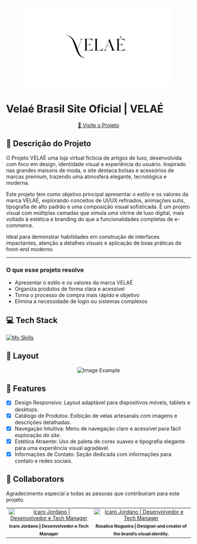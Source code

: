 <p align="center">
  <img src="./src/images/logo.jpg" width="400px" alt="Project Name">
</p>

# Velaé Brasil Site Oficial | VELAÉ

<p align="center">
     <a href="https://icarojordano.github.io/velae/">📱 Visite o Projeto</a>
</p>

## 📝 Descrição do Projeto

O Projeto VELAÉ uma loja virtual fictícia de artigos de luxo, desenvolvida com foco em design, identidade visual e experiência do usuário. Inspirado nas grandes maisons de moda, o site destaca bolsas e acessórios de marcas premium, trazendo uma atmosfera elegante, tecnológica e moderna.

Este projeto tem como objetivo principal apresentar o estilo e os valores da marca VELAÉ, explorando conceitos de UI/UX refinados, animações sutis, tipografia de alto padrão e uma composição visual sofisticada. É um projeto visual com múltiplas camadas que simula uma vitrine de luxo digital, mais voltado à estética e branding do que a funcionalidades completas de e-commerce.

Ideal para demonstrar habilidades em construção de interfaces impactantes, atenção a detalhes visuais e aplicação de boas práticas de front-end moderno.

---

### O que esse projeto resolve

- Apresentar o estilo e os valores da marca VELAÉ
- Organiza produtos de forma clara e acessível  
- Torna o processo de compra mais rápido e objetivo  
- Elimina a necessidade de login ou sistemas complexos



## 💻 Tech Stack






<!--- # "Verify icons availability here https://github.com/tandpfun/skill-icons" -->

[![My Skills](https://skillicons.dev/icons?i=js,git,github,vite,react,tailwind)](https://skillicons.dev)

<h2 id="layout">🎨 Layout</h2>

<p align="center">
    <img src="./velae-layout.jpg" alt="Image Example" width="400px">
</p>

## 🧩 Features

- [x] Design Responsivo: Layout adaptável para dispositivos móveis, tablets e desktops.
- [X] Catálogo de Produtos: Exibição de velas artesanais com imagens e descrições detalhadas.
- [X] Navegação Intuitiva: Menu de navegação claro e acessível para fácil exploração do site.
- [X] Estética Atraente: Uso de paleta de cores suaves e tipografia elegante para uma experiência visual agradável.
- [X] Informações de Contato: Seção dedicada com informações para contato e redes sociais.

<h2 id="colab">🤝 Collaborators</h2>

Agradecimento especial a todas as pessoas que contribuíram para este projeto.

<table>
  <tr>
    <td align="center">
      <a href="https://www.linkedin.com/in/icaro-jordano/">
        <img src="https://media-for2-2.cdn.whatsapp.net/v/t61.24694-24/491841607_3503097503159650_3346964276446354704_n.jpg?ccb=11-4&oh=01_Q5Aa1gHV2jJKtgyNdWOh6ZYKgNQOhcXx8wh6-6gbUwnXsg3JgA&oe=683C59AD&_nc_sid=5e03e0&_nc_cat=109" width="100px;" alt="Icaro Jordano | Desenvolvedor e Tech Manager"/><br>
        <sub>
          <b>Icaro Jordano | Desenvolvedor 
            e Tech Manager</b>
        </sub>
      </a>
    </td>
    <td align="center">
      <a href="https://www.linkedin.com/in/rosaliceng/">
        <img src="https://media.licdn.com/dms/image/v2/D4D03AQEml19I0sarNg/profile-displayphoto-shrink_200_200/B4DZbuCrwhG8Ac-/0/1747750403607?e=1753315200&v=beta&t=X5a7tdVTrnUNWz_fZDGIQBjYbyOBxYSF5GZMXFJpPso" width="100px;" alt="Icaro Jordano | Desenvolvedor e Tech Manager"/><br>
        <sub>
          <b>Rosalice Nogueira | Designer and creator of the brand’s visual identity.</b>
        </sub>
      </a>
    </td>
  </tr>
</table>

